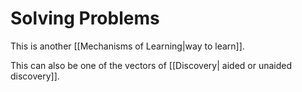 # Solving Problems
This is another [[Mechanisms of Learning|way to learn]].

This can also be one of the vectors of [[Discovery| aided or unaided discovery]].